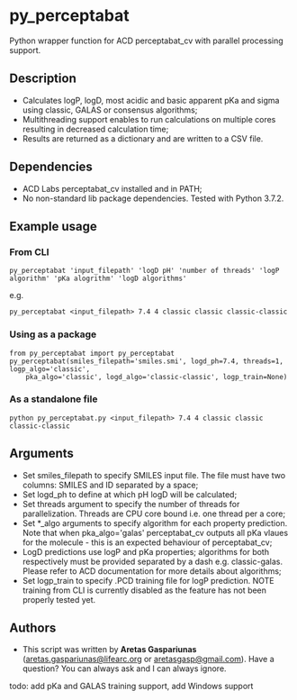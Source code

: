 # py_perceptabat
Python wrapper function for ACD perceptabat_cv with parallel processing support.

## Description
* Calculates logP, logD, most acidic and basic apparent pKa and sigma using classic, GALAS or consensus algorithms;
* Multithreading support enables to run calculations on multiple cores resulting in decreased calculation time;
* Results are returned as a dictionary and are written to a CSV file.

## Dependencies
* ACD Labs perceptabat_cv installed and in PATH;
* No non-standard lib package dependencies. Tested with Python 3.7.2.

## Example usage
### From CLI
```
py_perceptabat 'input_filepath' 'logD pH' 'number of threads' 'logP algorithm' 'pKa alogrithm' 'logD algorithms'
```
e.g.
```
py_perceptabat <input_filepath> 7.4 4 classic classic classic-classic
```
### Using as a package
```
from py_perceptabat import py_perceptabat
py_perceptabat(smiles_filepath='smiles.smi', logd_ph=7.4, threads=1, logp_algo='classic',
    pka_algo='classic', logd_algo='classic-classic', logp_train=None)
```
### As a standalone file
```
python py_perceptabat.py <input_filepath> 7.4 4 classic classic classic-classic
```

## Arguments
* Set smiles_filepath to specify SMILES input file. The file must have two columns: SMILES and ID separated by a space;
* Set logd_ph to define at which pH logD will be calculated;
* Set threads argument to specify the number of threads for parallelization. Threads are CPU core bound i.e. one thread per a core;
* Set *_algo arguments to specify algorithm for each property prediction. Note that when pka_algo='galas' perceptabat_cv outputs all pKa vlaues for the molecule - this is an expected behaviour of perceptabat_cv;
* LogD predictions use logP and pKa properties; algorithms for both respectively must be provided separated by a dash e.g. classic-galas. Please refer to ACD documentation for more details about algorithms;
* Set logp_train to specify .PCD training file for logP prediction. NOTE training from CLI is currently disabled as the feature has not been properly tested yet.

## Authors
* This script was written by **Aretas Gaspariunas** (aretas.gaspariunas@lifearc.org or aretasgasp@gmail.com). Have a question? You can always ask and I can always ignore.

todo: add pKa and GALAS training support, add Windows support
